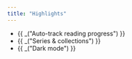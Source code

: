 ```yaml
---
title: "Highlights"
---
```


- {{ _("Auto-track reading progress") }}
- {{ _("Series & collections") }}
- {{ _("Dark mode") }}